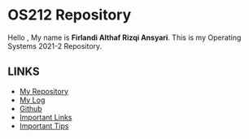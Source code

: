 # OS212 Repository

Hello , My name is **Firlandi Althaf Rizqi Ansyari**.
This is my Operating Systems 2021-2 Repository.

## LINKS
- [My Repository](https://github.com/firlandiansyari/os212)
- [My Log](https://firlandiansyari.github.io/os212/TXT/mylog.txt)
- [Github](https://github.com/firlandiansyari/os212)
- [Important Links](https://firlandiansyari.github.io/os212/LINKS/)
- [Important Tips](https://firlandiansyari.github.io/os212/TIPS/)
